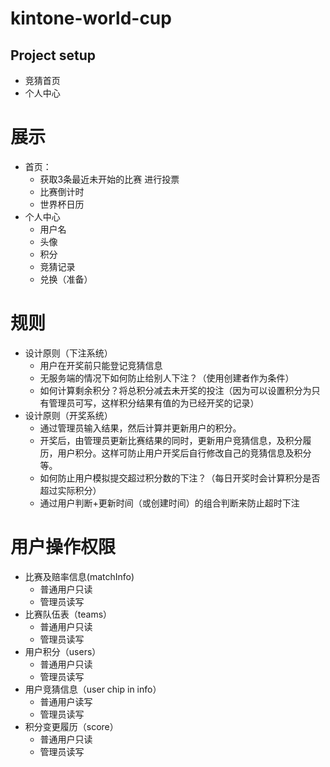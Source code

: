 # kintone-world-cup

## Project setup
- 竞猜首页
- 个人中心

# 展示
- 首页：
  - 获取3条最近未开始的比赛 进行投票
  - 比赛倒计时
  - 世界杯日历
- 个人中心
  - 用户名
  - 头像
  - 积分
  - 竞猜记录
  - 兑换（准备）
  
# 规则
- 设计原则（下注系统）
  - 用户在开奖前只能登记竞猜信息
  - 无服务端的情况下如何防止给别人下注？（使用创建者作为条件）
  - 如何计算剩余积分？将总积分减去未开奖的投注（因为可以设置积分为只有管理员可写，这样积分结果有值的为已经开奖的记录）
- 设计原则（开奖系统）
  - 通过管理员输入结果，然后计算并更新用户的积分。
  - 开奖后，由管理员更新比赛结果的同时，更新用户竞猜信息，及积分履历，用户积分。这样可防止用户开奖后自行修改自己的竞猜信息及积分等。
  - 如何防止用户模拟提交超过积分数的下注？（每日开奖时会计算积分是否超过实际积分）
  - 通过用户判断+更新时间（或创建时间）的组合判断来防止超时下注

# 用户操作权限
- 比赛及赔率信息(matchInfo)
  - 普通用户只读
  - 管理员读写
- 比赛队伍表（teams）
  - 普通用户只读
  - 管理员读写
- 用户积分（users）
  - 普通用户只读
  - 管理员读写
- 用户竞猜信息（user chip in info）
  - 普通用户读写
  - 管理员读写
- 积分变更履历（score）
  - 普通用户只读
  - 管理员读写